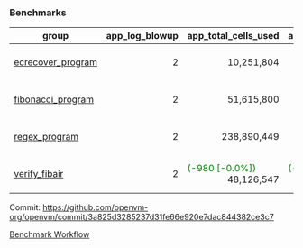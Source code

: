 ### Benchmarks
| group | app_log_blowup | app_total_cells_used | app_total_cycles | app_total_proof_time_ms | leaf_log_blowup | leaf_total_cells_used | leaf_total_cycles | leaf_total_proof_time_ms | max_segment_length | instance | alloc |
|---|---|---|---|---|---|---|---|---|---|---|---|
| [ ecrecover_program ](https://github.com/openvm-org/openvm/blob/benchmark-results/benchmarks-pr/1101/individual/ecrecover-3a825d3285237d31fe66e920e7dac844382ce3c7.md) | <div style='text-align: right'> 2 </div>  | <div style='text-align: right'> 10,251,804 </div>  | <div style='text-align: right'> 195,066 </div>  | <span style='color: red'>(+100.0 [+5.0%])</span><div style='text-align: right'> 2,119.0 </div>  | <div style='text-align: right'> - </div>  | <div style='text-align: right'> - </div>  | <div style='text-align: right'> - </div>  | <div style='text-align: right'> - </div>  | 1048476 | 64cpu-linux-arm64 | mimalloc |
| [ fibonacci_program ](https://github.com/openvm-org/openvm/blob/benchmark-results/benchmarks-pr/1101/individual/fibonacci-3a825d3285237d31fe66e920e7dac844382ce3c7.md) | <div style='text-align: right'> 2 </div>  | <div style='text-align: right'> 51,615,800 </div>  | <div style='text-align: right'> 3,000,274 </div>  | <span style='color: red'>(+8.0 [+0.1%])</span><div style='text-align: right'> 5,538.0 </div>  | <div style='text-align: right'> 2 </div>  | <span style='color: green'>(-5,590 [-0.0%])</span><div style='text-align: right'> 144,213,933 </div>  | <span style='color: green'>(-838 [-0.0%])</span><div style='text-align: right'> 7,036,736 </div>  | <span style='color: red'>(+167.0 [+1.2%])</span><div style='text-align: right'> 14,522.0 </div>  | 1048476 | 64cpu-linux-arm64 | mimalloc |
| [ regex_program ](https://github.com/openvm-org/openvm/blob/benchmark-results/benchmarks-pr/1101/individual/regex-3a825d3285237d31fe66e920e7dac844382ce3c7.md) | <div style='text-align: right'> 2 </div>  | <div style='text-align: right'> 238,890,449 </div>  | <div style='text-align: right'> 8,381,808 </div>  | <span style='color: green'>(-51.0 [-0.3%])</span><div style='text-align: right'> 17,286.0 </div>  | <div style='text-align: right'> 2 </div>  | <span style='color: green'>(-14,680 [-0.0%])</span><div style='text-align: right'> 315,463,827 </div>  | <span style='color: green'>(-3,034 [-0.0%])</span><div style='text-align: right'> 14,646,880 </div>  | <span style='color: green'>(-479.0 [-1.6%])</span><div style='text-align: right'> 28,977.0 </div>  | 1048476 | 64cpu-linux-arm64 | mimalloc |
| [ verify_fibair ](https://github.com/openvm-org/openvm/blob/benchmark-results/benchmarks-pr/1101/individual/verify_fibair-3a825d3285237d31fe66e920e7dac844382ce3c7.md) | <div style='text-align: right'> 2 </div>  | <span style='color: green'>(-980 [-0.0%])</span><div style='text-align: right'> 48,126,547 </div>  | <span style='color: green'>(-182 [-0.0%])</span><div style='text-align: right'> 397,142 </div>  | <span style='color: green'>(-34.0 [-1.1%])</span><div style='text-align: right'> 3,147.0 </div>  | <div style='text-align: right'> - </div>  | <div style='text-align: right'> - </div>  | <div style='text-align: right'> - </div>  | <div style='text-align: right'> - </div>  | 1048476 | 64cpu-linux-arm64 | mimalloc |


Commit: https://github.com/openvm-org/openvm/commit/3a825d3285237d31fe66e920e7dac844382ce3c7

[Benchmark Workflow](https://github.com/openvm-org/openvm/actions/runs/12379869452)
